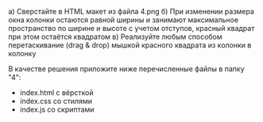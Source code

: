 а) Сверстайте в HTML макет из файла 4.png
б) При изменении размера окна колонки остаются равной ширины и занимают максимальное пространство по ширине и высоте с учетом отступов, красный квадрат при этом остаётся квадратом
в) Реализуйте любым способом перетаскивание (drag & drop) мышкой красного квадрата из колонки в колонку

В качестве решения приложите ниже перечисленные файлы в папку "4":
- index.html с вёрсткой
- index.css со стилями
- index.js со скриптами
